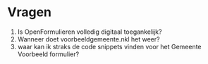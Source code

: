 # Vragen

1. Is OpenFormulieren volledig digitaal toegankelijk?
2. Wanneer doet voorbeeldgemeente.nkl het weer?
3. waar kan ik straks de code snippets vinden voor het Gemeente Voorbeeld formulier?